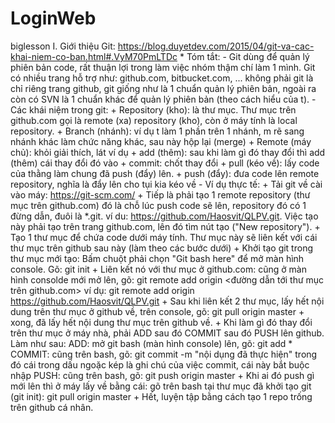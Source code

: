 # LoginWeb
biglesson
I.  Giới thiệu Git:
    https://blog.duyetdev.com/2015/04/git-va-cac-khai-niem-co-ban.html#.VyM70PmLTDc
    * Tóm tắt:
      - Git dùng để quản lý phiên bản code, rất thuận lợi trong làm việc nhóm thậm chí làm 1 mình.
        Git có nhiều trang hỗ trợ như: github.com, bitbucket.com, ... không phải git là chỉ riêng trang github, git giống như là 1 chuẩn
        quản lý phiên bản, ngoài ra còn có SVN là 1 chuẩn khác để quản lý phiên bản (theo cách hiểu của t).
      - Các khái niệm trong git:
        + Repository (kho): là thư mục. Thư mục trên github.com gọi là remote (xa) repository (kho), còn ở máy tính là local repository.
        + Branch (nhánh): ví dụ t làm 1 phần trên 1 nhánh, m rẽ sang nhánh khác làm chức năng khác, sau này hộp lại (merge)
        + Remote (máy chủ): khỏi giải thích, lát ví dụ
        + add (thêm): sau khi làm gì đó thay đổi thì add (thêm) cái thay đổi đó vào
        + commit: chốt thay đổi
        + pull (kéo về): lấy code của thằng làm chung đã push (đẩy) lên.
        + push (đẩy): đưa code lên remote repository, nghĩa là đẩy lên cho tụi kia kéo về
      - Ví dụ thực tế:
        + Tải git về cài vào máy: https://git-scm.com/
        + Tiếp là phải tạo 1 remote repository (thư mục trên github.com) đó là chỗ lúc push code sẽ lên, repository đó có 1 đừng dẫn, đuôi là *.git.
          ví du: https://github.com/Haosvit/QLPV.git. Việc tạo này phải tạo trên trang github.com, lên đó tìm nút tạo ("New repository").
        + Tạo 1 thư mục để chứa code dưới máy tính. Thư mục này sẽ liên kết với cái thư mục trên github sau này (làm theo các bước dưới)
        + Khởi tạo git trong thư mục mới tạo: Bấm chuột phải chọn "Git bash here" để mở màn hình console. Gõ: git init
        + Liên kết nó với thư mục ở github.com: cũng ở màn hình consolde mới mở lên, gõ: git remote add origin <đường dẫn tới thư mục trên github.com>
          ví dụ: git remote add origin https://github.com/Haosvit/QLPV.git
        + Sau khi liên kết 2 thư mục, lấy hết nội dung trên thư mục ở github về, trên console, gõ: git pull origin master
        + xong, đã lấy hết nội dung thư mục trên github về.
        + Khi làm gì đó thay đổi trên thư mục ở máy nhà, phải ADD sau đó COMMIT sau đó PUSH lên github. Làm như sau:
          ADD: mở git bash (màn hình console) lên, gõ: git add *
          COMMIT: cũng trên bash, gõ: git commit -m "nội dụng đã thực hiện"
                  trong đó cái trong dấu ngoặc kép là ghi chú của việc commit, cái này bắt buộc nhập
          PUSH: cũng trên bash, gõ: git push origin master
        + Khi ai đó push gì mới lên thì ở máy lấy về bằng cái: gõ trên bash tại thư mục đã khởi tạo git (git init): git pull origin master
        + Hết, luyện tập bằng cách tạo 1 repo trống trên github cá nhân.
        
        
